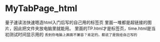 # MyTabPage_html
量子速读法快速嗯造html入门后写的自己用的标签页
里面一堆都是超链接的图片，因此把文件夹放电脑里就能用。
里面的TP.html才是标签页，time.html是当初测试时间显示用的
<small>丢到你电脑上画面不兼容？肯定的，都说了是我给自己写的</small>
